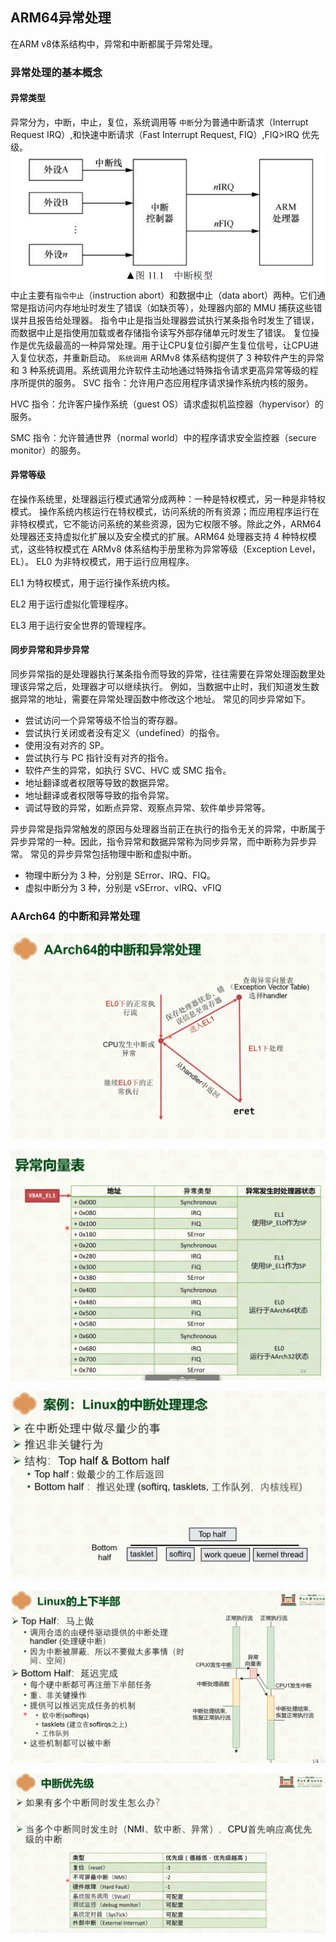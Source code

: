 ## ARM64异常处理
在ARM v8体系结构中，异常和中断都属于异常处理。
### 异常处理的基本概念
#### 异常类型
异常分为，中断，中止，复位，系统调用等
`中断`分为普通中断请求（Interrupt Request IRQ）,和快速中断请求（Fast Interrupt Request, FIQ）,FIQ>IRQ 优先级。
![image.png](https://raw.githubusercontent.com/KrealHtz/NoteImage/master/data/202410122233798.png)
中止主要有`指令中止`（instruction abort）和数据中止（data abort）两种。它们通常是指访问内存地址时发生了错误（如缺页等），处理器内部的 MMU 捕获这些错误并且报告给处理器。
指令中止是指当处理器尝试执行某条指令时发生了错误，而数据中止是指使用加载或者存储指令读写外部存储单元时发生了错误。
复位操作是优先级最高的一种异常处理。用于让CPU复位引脚产生复位信号，让CPU进入复位状态，并重新启动。
`系统调用` ARMv8 体系结构提供了 3 种软件产生的异常和 3 种系统调用。系统调用允许软件主动地通过特殊指令请求更高异常等级的程序所提供的服务。
SVC 指令：允许用户态应用程序请求操作系统内核的服务。

HVC 指令：允许客户操作系统（guest OS）请求虚拟机监控器（hypervisor）的服务。

SMC 指令：允许普通世界（normal world）中的程序请求安全监控器（secure monitor）的服务。
#### 异常等级
在操作系统里，处理器运行模式通常分成两种：一种是特权模式，另一种是非特权模式。
操作系统内核运行在特权模式，访问系统的所有资源；而应用程序运行在非特权模式，它不能访问系统的某些资源，因为它权限不够。除此之外，ARM64 处理器还支持虚拟化扩展以及安全模式的扩展。ARM64 处理器支持 4 种特权模式，这些特权模式在 ARMv8 体系结构手册里称为异常等级（Exception Level，EL）。
EL0 为非特权模式，用于运行应用程序。

EL1 为特权模式，用于运行操作系统内核。

EL2 用于运行虚拟化管理程序。

EL3 用于运行安全世界的管理程序。
#### 同步异常和异步异常
同步异常指的是处理器执行某条指令而导致的异常，往往需要在异常处理函数里处理该异常之后，处理器才可以继续执行。 例如，当数据中止时，我们知道发生数据异常的地址，需要在异常处理函数中修改这个地址。
常见的同步异常如下。
- 尝试访问一个异常等级不恰当的寄存器。
- 尝试执行关闭或者没有定义（undefined）的指令。
- 使用没有对齐的 SP。
- 尝试执行与 PC 指针没有对齐的指令。
- 软件产生的异常，如执行 SVC、HVC 或 SMC 指令。
- 地址翻译或者权限等导致的数据异常。
- 地址翻译或者权限等导致的指令异常。
- 调试导致的异常，如断点异常、观察点异常、软件单步异常等。

异步异常是指异常触发的原因与处理器当前正在执行的指令无关的异常，中断属于异步异常的一种。因此，指令异常和数据异常称为同步异常，而中断称为异步异常。
常见的异步异常包括物理中断和虚拟中断。

- 物理中断分为 3 种，分别是 SError、IRQ、FIQ。
- 虚拟中断分为 3 种，分别是 vSError、vIRQ、vFIQ

### AArch64 的中断和异常处理

![image.png](https://raw.githubusercontent.com/KrealHtz/NoteImage/master/data/202410102232935.png)


![image.png](https://raw.githubusercontent.com/KrealHtz/NoteImage/master/data/202410102239620.png)

![image.png](https://raw.githubusercontent.com/KrealHtz/NoteImage/master/data/202410102243245.png)

![image.png](https://raw.githubusercontent.com/KrealHtz/NoteImage/master/data/202410102258691.png)



![image.png](https://raw.githubusercontent.com/KrealHtz/NoteImage/master/data/202410102246109.png)
